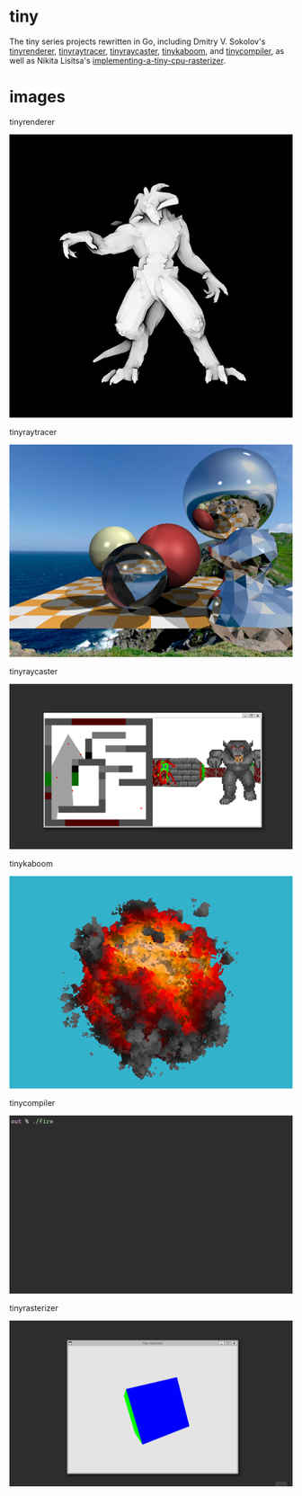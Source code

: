 # tiny

The tiny series projects rewritten in Go, including Dmitry V. Sokolov's [tinyrenderer](https://github.com/ssloy/tinyrenderer), [tinyraytracer](https://github.com/ssloy/tinyraytracer), [tinyraycaster](https://github.com/ssloy/tinyraycaster), [tinykaboom](https://github.com/ssloy/tinykaboom), and [tinycompiler](https://github.com/ssloy/tinycompiler), as well as Nikita Lisitsa's [implementing-a-tiny-cpu-rasterizer](https://lisyarus.github.io/blog/posts/implementing-a-tiny-cpu-rasterizer.html).

# images

tinyrenderer

![renderer.png](./imgs/renderer.png)

tinyraytracer

![tracer.png](./imgs/tracer.png)

tinyraycaster

![caster.gif](./imgs/caster.gif)

tinykaboom

![kaboom.png](./imgs/kaboom.png)

tinycompiler

![compiler.gif](./imgs/compiler.gif)

tinyrasterizer

![rasterizer.gif](./imgs/rasterizer.gif)


